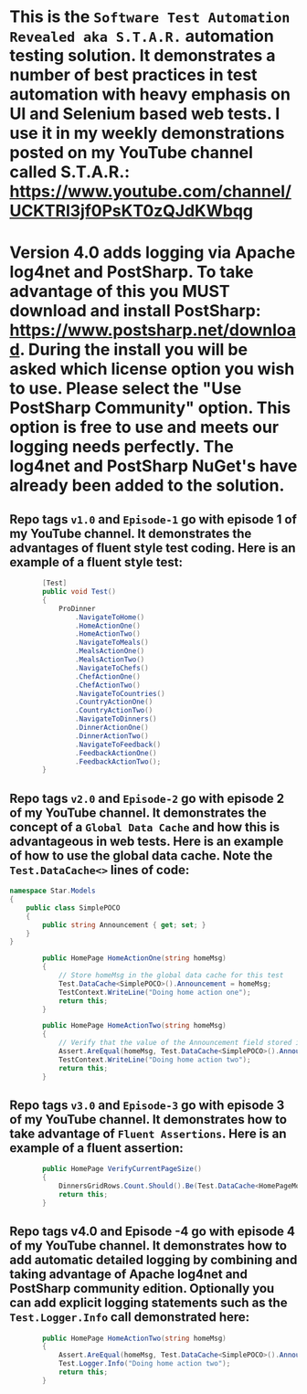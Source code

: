 # This is the `Software Test Automation Revealed aka S.T.A.R.` automation testing solution. It demonstrates a number of best practices in test automation with heavy emphasis on UI and Selenium based web tests. I use it in my weekly demonstrations posted on my YouTube channel called S.T.A.R.: https://www.youtube.com/channel/UCKTRl3jf0PsKT0zQJdKWbqg

# Version 4.0 adds logging via Apache log4net and PostSharp. To take advantage of this you MUST download and install PostSharp: https://www.postsharp.net/download. During the install you will be asked which license option you wish to use. Please select the "Use PostSharp Community" option. This option is free to use and meets our logging needs perfectly. The log4net and PostSharp NuGet's have already been added to the solution.

## Repo tags `v1.0` and `Episode-1` go with episode 1 of my YouTube channel. It demonstrates the advantages of fluent style test coding. Here is an example of a fluent style test:
```csharp
        [Test]
        public void Test()
        {
            ProDinner
                .NavigateToHome()
                .HomeActionOne()
                .HomeActionTwo()
                .NavigateToMeals()
                .MealsActionOne()
                .MealsActionTwo()
                .NavigateToChefs()
                .ChefActionOne()
                .ChefActionTwo()
                .NavigateToCountries()
                .CountryActionOne()
                .CountryActionTwo()
                .NavigateToDinners()
                .DinnerActionOne()
                .DinnerActionTwo()
                .NavigateToFeedback()
                .FeedbackActionOne()
                .FeedbackActionTwo();
        }
```
## Repo tags `v2.0` and `Episode-2` go with episode 2 of my YouTube channel. It demonstrates the concept of a `Global Data Cache` and how this is advantageous in web tests. Here is an example of how to use the global data cache. Note the `Test.DataCache<>` lines of code:
```csharp
namespace Star.Models
{
    public class SimplePOCO
    {
        public string Announcement { get; set; }
    }
}
```
```csharp
        public HomePage HomeActionOne(string homeMsg)
        {
            // Store homeMsg in the global data cache for this test
            Test.DataCache<SimplePOCO>().Announcement = homeMsg;
            TestContext.WriteLine("Doing home action one");
            return this;
        }

        public HomePage HomeActionTwo(string homeMsg)
        {
            // Verify that the value of the Announcement field stored in the Global Data Cache equals homeMsg
            Assert.AreEqual(homeMsg, Test.DataCache<SimplePOCO>().Announcement);
            TestContext.WriteLine("Doing home action two");
            return this;
        }
```
## Repo tags `v3.0` and `Episode-3` go with episode 3 of my YouTube channel. It demonstrates how to take advantage of `Fluent Assertions`. Here is an example of a fluent assertion:
```csharp
        public HomePage VerifyCurrentPageSize()
        {
            DinnersGridRows.Count.Should().Be(Test.DataCache<HomePageModel>().ExpectedPageSize);
            return this;
        }
```
## Repo tags v4.0 and Episode -4 go with episode 4 of my YouTube channel. It demonstrates how to add automatic detailed logging by combining and taking advantage of Apache log4net and PostSharp community edition. Optionally you can add explicit logging statements such as the `Test.Logger.Info` call demonstrated here:
```csharp
        public HomePage HomeActionTwo(string homeMsg)
        {
            Assert.AreEqual(homeMsg, Test.DataCache<SimplePOCO>().Announcement);
            Test.Logger.Info("Doing home action two");
            return this;
        }
```
